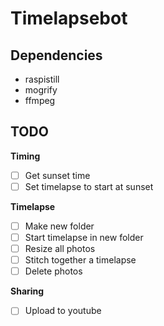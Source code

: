 # Timelapsebot

## Dependencies
- raspistill
- mogrify
- ffmpeg

## TODO
**Timing**
- [ ] Get sunset time
- [ ] Set timelapse to start at sunset

**Timelapse**
- [ ] Make new folder
- [ ] Start timelapse in new folder
- [ ] Resize all photos
- [ ] Stitch together a timelapse
- [ ] Delete photos

**Sharing**
- [ ] Upload to youtube